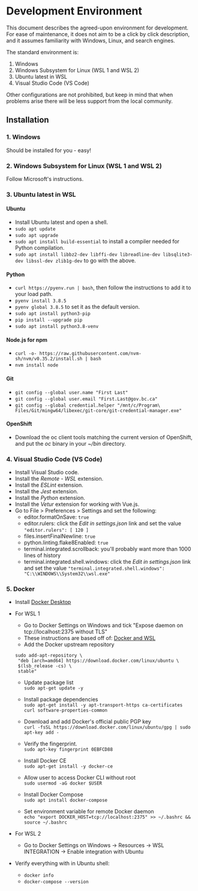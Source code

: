 # Development Environment

This document describes the agreed-upon environment for development. For ease of maintenance, it does not aim to be a
click by click description, and it assumes familiarity with Windows, Linux, and search engines.

The standard environment is:
1. Windows
2. Windows Subsystem for Linux (WSL 1 and WSL 2)
3. Ubuntu latest in WSL
4. Visual Studio Code (VS Code)

Other configurations are not prohibited, but keep in mind that when problems arise there will be less support from the
local community.

## Installation

### 1. Windows

Should be installed for you - easy!

### 2. Windows Subsystem for Linux (WSL 1 and WSL 2)

Follow Microsoft's instructions.

### 3. Ubuntu latest in WSL

#### Ubuntu

- Install Ubuntu latest and open a shell.
- `sudo apt update`
- `sudo apt upgrade`
- `sudo apt install build-essential` to install a compiler needed for Python compilation.
- `sudo apt install libbz2-dev libffi-dev libreadline-dev libsqlite3-dev libssl-dev zlib1g-dev` to go with the above.

#### Python

- `curl https://pyenv.run | bash`, then follow the instructions to add it to your load path.
- `pyenv install 3.8.5`
- `pyenv global 3.8.5` to set it as the default version.
- `sudo apt install python3-pip`
- `pip install --upgrade pip`
- `sudo apt install python3.8-venv`

#### Node.js for npm

- `curl -o- https://raw.githubusercontent.com/nvm-sh/nvm/v0.35.2/install.sh | bash`
- `nvm install node`

#### Git

- `git config --global user.name "First Last"`
- `git config --global user.email "First.Last@gov.bc.ca"`
- `git config --global credential.helper
"/mnt/c/Program\ Files/Git/mingw64/libexec/git-core/git-credential-manager.exe"`

#### OpenShift

- Download the oc client tools matching the current version of OpenShift, and put the *oc* binary in your *~/bin*
directory.

### 4. Visual Studio Code (VS Code)

- Install Visual Studio code.
- Install the *Remote - WSL* extension.
- Install the *ESLint* extension.
- Install the *Jest* extension.
- Install the *Python* extension.
- Install the *Vetur* extension for working with Vue.js.
- Go to File > Preferences > Settings and set the following:
  - editor.formatOnSave: `true`
  - editor.rulers: click the *Edit in settings.json* link and set the value `"editor.rulers": [ 120 ]`
  - files.insertFinalNewline: `true`
  - python.linting.flake8Enabled: `true`
  - terminal.integrated.scrollback: you'll probably want more than 1000 lines of history
  - terminal.integrated.shell.windows: click the *Edit in settings.json* link and set the value
    `"terminal.integrated.shell.windows": "C:\\WINDOWS\\System32\\wsl.exe"`
    
### 5. Docker 
  - Install [Docker Desktop](https://hub.docker.com/editions/community/docker-ce-desktop-windows)
  - For WSL 1
   
    - Go to Docker Settings on Windows and tick "Expose daemon on tcp://localhost:2375 without TLS" 
    - These instructions are based off of:
    [Docker and WSL](https://nickjanetakis.com/blog/setting-up-docker-for-windows-and-wsl-to-work-flawlessly)
    - Add the  Docker upstream repository
    ```
    sudo add-apt-repository \
     "deb [arch=amd64] https://download.docker.com/linux/ubuntu \
     $(lsb_release -cs) \
     stable"
     ```
    - Update package list  
        `sudo apt-get update -y`
    - Install package dependencies  
     `sudo apt-get install -y apt-transport-https ca-certificates curl software-properties-common`

    - Download and add Docker's official public PGP key  
    `curl -fsSL https://download.docker.com/linux/ubuntu/gpg | sudo apt-key add -`
    - Verify the fingerprint.  
    `sudo apt-key fingerprint 0EBFCD88`
    - Install Docker CE  
    `sudo apt-get install -y docker-ce`
    - Allow user to access Docker CLI without root  
    `sudo usermod -aG docker $USER`
    - Install Docker Compose  
    `sudo apt install docker-compose`
    - Set environment variable for remote Docker daemon  
    `echo "export DOCKER_HOST=tcp://localhost:2375" >> ~/.bashrc && source ~/.bashrc`

  - For WSL 2
    - Go to Docker Settings on Windows -> Resources -> WSL INTEGRATION -> Enable integration with Ubuntu
    
  - Verify everything with in Ubuntu shell:
    - `docker info`
    - `docker-compose --version`

